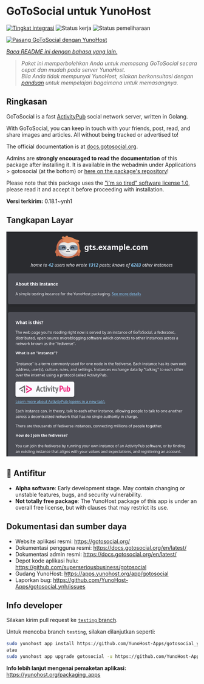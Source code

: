 <!--
N.B.: README ini dibuat secara otomatis oleh <https://github.com/YunoHost/apps/tree/master/tools/readme_generator>
Ini TIDAK boleh diedit dengan tangan.
-->

# GoToSocial untuk YunoHost

[![Tingkat integrasi](https://apps.yunohost.org/badge/integration/gotosocial)](https://ci-apps.yunohost.org/ci/apps/gotosocial/)
![Status kerja](https://apps.yunohost.org/badge/state/gotosocial)
![Status pemeliharaan](https://apps.yunohost.org/badge/maintained/gotosocial)

[![Pasang GoToSocial dengan YunoHost](https://install-app.yunohost.org/install-with-yunohost.svg)](https://install-app.yunohost.org/?app=gotosocial)

*[Baca README ini dengan bahasa yang lain.](./ALL_README.md)*

> *Paket ini memperbolehkan Anda untuk memasang GoToSocial secara cepat dan mudah pada server YunoHost.*  
> *Bila Anda tidak mempunyai YunoHost, silakan berkonsultasi dengan [panduan](https://yunohost.org/install) untuk mempelajari bagaimana untuk memasangnya.*

## Ringkasan

GoToSocial is a fast [ActivityPub](https://activitypub.rocks/) social network server, written in Golang.

With GoToSocial, you can keep in touch with your friends, post, read, and share images and articles. All without being tracked or advertised to!

The official documentation is at [docs.gotosocial.org](https://docs.gotosocial.org).  

Admins are **strongly encouraged to read the documentation** of this package after installing it. It is available in the webadmin under Applications > gotosocial (at the bottom) or [here on the package's repository](https://github.com/YunoHost-Apps/gotosocial_ynh/blob/master/doc/ADMIN.md)!

Please note that this package uses the ["i'm so tired" software license 1.0](https://github.com/YunoHost-Apps/gotosocial_ynh/blob/master/LICENSE), please read it and accept it before proceeding with installation.


**Versi terkirim:** 0.18.1~ynh1

## Tangkapan Layar

![Tangkapan Layar pada GoToSocial](./doc/screenshots/screenshot.png)

## :red_circle: Antifitur

- **Alpha software**: Early development stage. May contain changing or unstable features, bugs, and security vulnerability.
- **Not totally free package**: The YunoHost package of this app is under an overall free license, but with clauses that may restrict its use.

## Dokumentasi dan sumber daya

- Website aplikasi resmi: <https://gotosocial.org/>
- Dokumentasi pengguna resmi: <https://docs.gotosocial.org/en/latest/>
- Dokumentasi admin resmi: <https://docs.gotosocial.org/en/latest/>
- Depot kode aplikasi hulu: <https://github.com/superseriousbusiness/gotosocial>
- Gudang YunoHost: <https://apps.yunohost.org/app/gotosocial>
- Laporkan bug: <https://github.com/YunoHost-Apps/gotosocial_ynh/issues>

## Info developer

Silakan kirim pull request ke [`testing` branch](https://github.com/YunoHost-Apps/gotosocial_ynh/tree/testing).

Untuk mencoba branch `testing`, silakan dilanjutkan seperti:

```bash
sudo yunohost app install https://github.com/YunoHost-Apps/gotosocial_ynh/tree/testing --debug
atau
sudo yunohost app upgrade gotosocial -u https://github.com/YunoHost-Apps/gotosocial_ynh/tree/testing --debug
```

**Info lebih lanjut mengenai pemaketan aplikasi:** <https://yunohost.org/packaging_apps>
